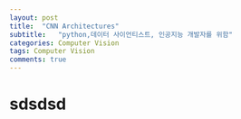 ```yaml
---
layout: post
title:  "CNN Architectures"
subtitle:   "python,데이터 사이언티스트, 인공지능 개발자를 위함"
categories: Computer Vision
tags: Computer Vision
comments: true
---
```


# sdsdsd
